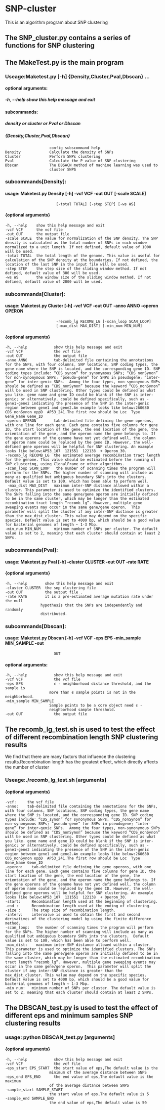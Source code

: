 # SNP-cluster
This is an algorithm program about SNP clustering
## The SNP_cluster.py contains a series of functions for SNP clustering
## The MakeTest.py is the main program
### Useage:Maketest.py [-h] {Density,Cluster,Pval,Dbscan} ...
#### optional arguments:
  ##### -h, --help            show this help message and exit
#### subcommands:
  ##### density or cluster or Pval or Dbscan
  ##### {Density,Cluster,Pval,Dbscan}
                        config subscommand help
    Density             Calculate the density of SNPs
    Cluster             Perform SNPs clustering
    Pval                Calculate the P value of SNP clustering
    Dbscan              The DBSACN method of machine learning was used to
                        cluster SNPS

### subcommands[Density]:
#### usage: Maketest.py Density [-h] -vcf VCF -out OUT [-scale SCALE]
                           [-total TOTAL] [-step STEP] [-ws WS]

#### {optional arguments}
    -h, --help    show this help message and exit
    -vcf VCF      the vcf file
    -out OUT      the output file
    -scale SCALE  the value for normalization of the SNP density. The SNP density is calculated as the total number of SNPs in each window normalized to a unit length. If not defined, default value of 1000 will be used.
    -total TOTAL  the total length of the genome. This value is useful for calculation of the SNP density at the boundaries. If not defined, the location of the last SNP in the input file will be used.
    -step STEP    the step size of the sliding window method. If not defined, default value of 300 will be used.
    -ws WS        the window size of the sliding window method. If not defined, default value of 2000 will be used.
 


### subcommands[Cluster]:
#### usage: Maketest.py Cluster [-h] -vcf VCF -out OUT -anno ANNO -operon OPERON
                           -recomb_lg RECOMB_LG [-scan_loop SCAN_LOOP]
                           [-max_dist MAX_DIST] [-min_num MIN_NUM]

#### {optional arguments}
    -h, --help            show this help message and exit
    -vcf VCF              the vcf file
    -out OUT              the output file
    -anno ANNO            tab-delimited file containing the annotations for the SNPs, with four columns, SNP locations, SNP coding types, the gene name where the SNP is located, and the corresponding gene ID. SNP coding types include: “CDS_synon” for synonymous SNPs; “CDS_nonSynon” for non-synonymous SNPs; “pseudo-gene” for SNPs in pseudogene; “inter-gene” for inter-genic SNPs.  Among the four types, non-synonymous SNPs should be defined as “CDS_nonSynon” because the keyword “CDS_nonSynon” will be used in SNP clustering. Other types could be defined as what you like. gene name and gene ID could be blank if the SNP is inter-genic; or alternatively, could be defined specifically, such as -gene1-gene2 indicating the presence of the SNP in the inter-genic region between gene1 and gene2.An example looks like below:260680  CDS_nonSynon oppD  AP53_241.The first row should be Loc  Type  Gene_Name Gene_ID
    -operon OPERON        tab-delimited file defining the gene operons, with one line for each gene. Each gene contains five columns for gene ID, the start location of the gene, the end location of the gene, the orientation of the gene, and the operon name the gene belongs to. If the gene operons of the genome have not yet defined well, the column of operon name could be replaced by the gene ID. However, the well-defined gene operons will be helpful for SNP clustering. An example looks like below:AP53_107  121551  122138  + Operon_30.
    -recomb_lg RECOMB_LG  the estimated average recombination tract length for the genome. This value should be estimated before the running of SNP clustering, using ClonalFrame or other algorithms. 
    -scan_loop SCAN_LOOP   the number of scanning times the program will perform for the SNPs. The higher number of scanning will include as many as qualified but ambiguous boundary SNPs into the clusters.  Default value is set to 100, which has been able to perform well.
     -max_dist MAX_DIST   maximum inter-SNP distance allowed within a cluster. This parameter is used to optimize the identified clusters. The SNPs falling into the same gene/gene operon are initially defined to be in the same cluster, which may be longer than the estimated recombination tract length “recomb_lg”. However, multiple gene sweeping events may occur in the same gene/gene operon.  This parameter will split the cluster if any inter-SNP distance is greater than the max_dist_cluster. This value may depend on the specific species. Default value is set to 4000 bp, which should be a good value for bacterial genomes of length ~ 1-3 Mbp.
    -min_num MIN_NUM      minimum number of SNPs per cluster. The default value is set to 2, meaning that each cluster should contain at least 2 SNPs.



### subcommands[Pval]:
#### usage: Maketest.py Pval [-h] -cluster CLUSTER -out OUT -rate RATE

#### {optional arguments}
    -h, --help        show this help message and exit
    -cluster CLUSTER  the snp clustering file
    -out OUT          the output file .
    -rate RATE        it is a pre-estimated average mutation rate under the null
                    hypothesis that the SNPs are independently and randomly
                    distributed.



### subcommands[Dbscan]:
#### usage: Maketest.py Dbscan [-h] -vcf VCF -eps EPS -min_sample MIN_SAMPLE -out
                          OUT

#### optional arguments:
    -h, --help            show this help message and exit
    -vcf VCF              the vcf file
    -eps EPS              ϵ - neighborhood distance threshold, and the sample is
                        more than ϵ sample points is not in the neighborhood.
    -min_sample MIN_SAMPLE
                        Sample points to be a core object need ϵ -
                        neighborhood sample threshold.
    -out OUT              the output file


## The recomb_lg_test.sh is used to test the effect of different recombination length SNP clustering results
We find that there are many factors that influence the clustering results.Recombination length has the greatest effect, which directly affects the number of cluster
### Useage:./recomb_lg_test.sh [arguments]
#### {optional arguments}
    -vcf:     the vcf file
    -anno:    tab-delimited file containing the annotations for the SNPs, with four columns, SNP locations, SNP coding types, the gene name where the SNP is located, and the corresponding gene ID. SNP coding types include: “CDS_synon” for synonymous SNPs; “CDS_nonSynon” for non-synonymous SNPs; “pseudo-gene” for SNPs in pseudogene; “inter-gene” for inter-genic SNPs.  Among the four types, non-synonymous SNPs should be defined as “CDS_nonSynon” because the keyword “CDS_nonSynon” will be used in SNP clustering. Other types could be defined as what you like. gene name and gene ID could be blank if the SNP is inter-genic; or alternatively, could be defined specifically, such as -gene1-gene2 indicating the presence of the SNP in the inter-genic region between gene1 and gene2.An example looks like below:260680  CDS_nonSynon oppD  AP53_241.The first row should be Loc  Type  Gene_Name Gene_ID
    -operon:    tab-delimited file defining the gene operons, with one line for each gene. Each gene contains five columns for gene ID, the start location of the gene, the end location of the gene, the orientation of the gene, and the operon name the gene belongs to. If the gene operons of the genome have not yet defined well, the column of operon name could be replaced by the gene ID. However, the well-defined gene operons will be helpful for SNP clustering. An example looks like below:AP53_107  121551  122138  + Operon_30.
    -start:     Recombination length used at the beginning of clustering.
    -end :      Recombination length used at the ending of clustering.
    -size :     The step size of recombination length.
    -interv:    intervalue is used to obtain the first and second derivatives of the clustering model by using the finite difference method.
    -scan_loop:   the number of scanning times the program will perform for the SNPs. The higher number of scanning will include as many as qualified but ambiguous boundary SNPs into the clusters.  Default value is set to 100, which has been able to perform well.
    -max_dist:    maximum inter-SNP distance allowed within a cluster. This parameter is used to optimize the identified clusters. The SNPs falling into the same gene/gene operon are initially defined to be in the same cluster, which may be longer than the estimated recombination tract length “recomb_lg”. However, multiple gene sweeping events may occur in the same gene/gene operon.  This parameter will split the cluster if any inter-SNP distance is greater than the max_dist_cluster. This value may depend on the specific species. Default value is set to 4000 bp, which should be a good value for bacterial genomes of length ~ 1-3 Mbp.
    -min_num:   minimum number of SNPs per cluster. The default value is set to 2, meaning that each cluster should contain at least 2 SNPs.
 
## The DBSCAN_test.py is used to test the effect of different eps and minimum samples SNP clustering results
### usage: python DBSCAN_test.py [arguments]
#### {optional arguments}
    -h, --help            show this help message and exit
    -vcf VCF              the vcf file
    -eps_start EPS_START  the start value of eps,The default value is the
                        minimum of the average distance between SNPS
    -eps_end EPS_END      the end value of eps,The default value is the maximum
                        of the average distance between SNPS
    -sample_start SAMPLE_START
                        the start value of eps,The default value is 5
    -sample_end SAMPLE_END
                        the end value of eps,The default value is 50

    
